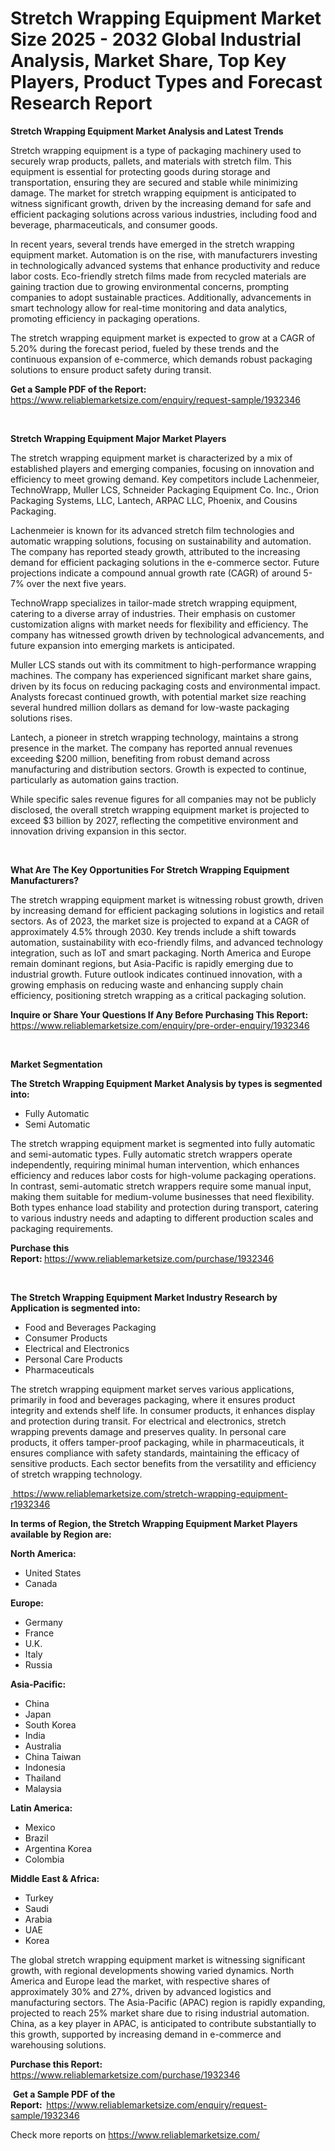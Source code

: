 <p><h1>Stretch Wrapping Equipment Market Size 2025 - 2032 Global Industrial Analysis, Market Share, Top Key Players, Product Types and Forecast Research Report</h1></p><p><strong>Stretch Wrapping Equipment Market Analysis and Latest Trends</strong></p>
<p><p>Stretch wrapping equipment is a type of packaging machinery used to securely wrap products, pallets, and materials with stretch film. This equipment is essential for protecting goods during storage and transportation, ensuring they are secured and stable while minimizing damage. The market for stretch wrapping equipment is anticipated to witness significant growth, driven by the increasing demand for safe and efficient packaging solutions across various industries, including food and beverage, pharmaceuticals, and consumer goods.</p><p>In recent years, several trends have emerged in the stretch wrapping equipment market. Automation is on the rise, with manufacturers investing in technologically advanced systems that enhance productivity and reduce labor costs. Eco-friendly stretch films made from recycled materials are gaining traction due to growing environmental concerns, prompting companies to adopt sustainable practices. Additionally, advancements in smart technology allow for real-time monitoring and data analytics, promoting efficiency in packaging operations.</p><p>The stretch wrapping equipment market is expected to grow at a CAGR of 5.20% during the forecast period, fueled by these trends and the continuous expansion of e-commerce, which demands robust packaging solutions to ensure product safety during transit.</p></p>
<p><strong>Get a Sample PDF of the Report:&nbsp;</strong> <a href="https://www.reliablemarketsize.com/enquiry/request-sample/1932346?utm_campaign=1886&utm_medium=2&utm_source=Github&utm_content=ia&utm_term=16022025&utm_id=stretch-wrapping-equipment">https://www.reliablemarketsize.com/enquiry/request-sample/1932346</a></p>
<p>&nbsp;</p>
<p><strong>Stretch Wrapping Equipment Major Market Players</strong></p>
<p><p>The stretch wrapping equipment market is characterized by a mix of established players and emerging companies, focusing on innovation and efficiency to meet growing demand. Key competitors include Lachenmeier, TechnoWrapp, Muller LCS, Schneider Packaging Equipment Co. Inc., Orion Packaging Systems, LLC, Lantech, ARPAC LLC, Phoenix, and Cousins Packaging.</p><p>Lachenmeier is known for its advanced stretch film technologies and automatic wrapping solutions, focusing on sustainability and automation. The company has reported steady growth, attributed to the increasing demand for efficient packaging solutions in the e-commerce sector. Future projections indicate a compound annual growth rate (CAGR) of around 5-7% over the next five years.</p><p>TechnoWrapp specializes in tailor-made stretch wrapping equipment, catering to a diverse array of industries. Their emphasis on customer customization aligns with market needs for flexibility and efficiency. The company has witnessed growth driven by technological advancements, and future expansion into emerging markets is anticipated.</p><p>Muller LCS stands out with its commitment to high-performance wrapping machines. The company has experienced significant market share gains, driven by its focus on reducing packaging costs and environmental impact. Analysts forecast continued growth, with potential market size reaching several hundred million dollars as demand for low-waste packaging solutions rises.</p><p>Lantech, a pioneer in stretch wrapping technology, maintains a strong presence in the market. The company has reported annual revenues exceeding $200 million, benefiting from robust demand across manufacturing and distribution sectors. Growth is expected to continue, particularly as automation gains traction.</p><p>While specific sales revenue figures for all companies may not be publicly disclosed, the overall stretch wrapping equipment market is projected to exceed $3 billion by 2027, reflecting the competitive environment and innovation driving expansion in this sector.</p></p>
<p>&nbsp;</p>
<p><strong>What Are The Key Opportunities For Stretch Wrapping Equipment Manufacturers?</strong></p>
<p><p>The stretch wrapping equipment market is witnessing robust growth, driven by increasing demand for efficient packaging solutions in logistics and retail sectors. As of 2023, the market size is projected to expand at a CAGR of approximately 4.5% through 2030. Key trends include a shift towards automation, sustainability with eco-friendly films, and advanced technology integration, such as IoT and smart packaging. North America and Europe remain dominant regions, but Asia-Pacific is rapidly emerging due to industrial growth. Future outlook indicates continued innovation, with a growing emphasis on reducing waste and enhancing supply chain efficiency, positioning stretch wrapping as a critical packaging solution.</p></p>
<p><strong>Inquire or Share Your Questions If Any Before Purchasing This Report:</strong> <a href="https://www.reliablemarketsize.com/enquiry/pre-order-enquiry/1932346?utm_campaign=1886&utm_medium=2&utm_source=Github&utm_content=ia&utm_term=16022025&utm_id=stretch-wrapping-equipment">https://www.reliablemarketsize.com/enquiry/pre-order-enquiry/1932346</a></p>
<p>&nbsp;</p>
<p><strong>Market Segmentation</strong></p>
<p><strong>The Stretch Wrapping Equipment Market Analysis by types is segmented into:</strong></p>
<p><ul><li>Fully Automatic</li><li>Semi Automatic</li></ul></p>
<p><p>The stretch wrapping equipment market is segmented into fully automatic and semi-automatic types. Fully automatic stretch wrappers operate independently, requiring minimal human intervention, which enhances efficiency and reduces labor costs for high-volume packaging operations. In contrast, semi-automatic stretch wrappers require some manual input, making them suitable for medium-volume businesses that need flexibility. Both types enhance load stability and protection during transport, catering to various industry needs and adapting to different production scales and packaging requirements.</p></p>
<p><strong>Purchase this Report:&nbsp;</strong><a href="https://www.reliablemarketsize.com/purchase/1932346?utm_campaign=1886&utm_medium=2&utm_source=Github&utm_content=ia&utm_term=16022025&utm_id=stretch-wrapping-equipment">https://www.reliablemarketsize.com/purchase/1932346</a></p>
<p>&nbsp;</p>
<p><strong>The Stretch Wrapping Equipment Market Industry Research by Application is segmented into:</strong></p>
<p><ul><li>Food and Beverages Packaging</li><li>Consumer Products</li><li>Electrical and Electronics</li><li>Personal Care Products</li><li>Pharmaceuticals</li></ul></p>
<p><p>The stretch wrapping equipment market serves various applications, primarily in food and beverages packaging, where it ensures product integrity and extends shelf life. In consumer products, it enhances display and protection during transit. For electrical and electronics, stretch wrapping prevents damage and preserves quality. In personal care products, it offers tamper-proof packaging, while in pharmaceuticals, it ensures compliance with safety standards, maintaining the efficacy of sensitive products. Each sector benefits from the versatility and efficiency of stretch wrapping technology.</p></p>
<p><a href="https://www.reliablemarketsize.com/stretch-wrapping-equipment-r1932346?utm_campaign=1886&utm_medium=2&utm_source=Github&utm_content=ia&utm_term=16022025&utm_id=stretch-wrapping-equipment">&nbsp;https://www.reliablemarketsize.com/stretch-wrapping-equipment-r1932346</a></p>
<p><strong>In terms of Region, the Stretch Wrapping Equipment Market Players available by Region are:</strong></p>
<p>
    <p> <strong> North America: </strong>
        <ul>
            <li>United States</li>
            <li>Canada</li>
        </ul>
        </p> 
    <p> <strong> Europe: </strong>
        <ul>
            <li>Germany</li>
            <li>France</li>
            <li>U.K.</li>
            <li>Italy</li>
            <li>Russia</li>
        </ul>
        </p> 
    <p> <strong> Asia-Pacific: </strong>
        <ul>
            <li>China</li>
            <li>Japan</li>
            <li>South Korea</li>
            <li>India</li>
            <li>Australia</li>
            <li>China Taiwan</li>
            <li>Indonesia</li>
            <li>Thailand</li>
            <li>Malaysia</li>
        </ul>
        </p> 
    <p> <strong> Latin America: </strong>
        <ul>
            <li>Mexico</li>
            <li>Brazil</li>
            <li>Argentina Korea</li>
            <li>Colombia</li>
        </ul>
        </p> 
    <p> <strong> Middle East & Africa: </strong>
        <ul>
            <li>Turkey</li>
            <li>Saudi</li>
            <li>Arabia</li>
            <li>UAE</li>
            <li>Korea</li>
        </ul>
    </p>
    </p>
<p><p>The global stretch wrapping equipment market is witnessing significant growth, with regional developments showing varied dynamics. North America and Europe lead the market, with respective shares of approximately 30% and 27%, driven by advanced logistics and manufacturing sectors. The Asia-Pacific (APAC) region is rapidly expanding, projected to reach 25% market share due to rising industrial automation. China, as a key player in APAC, is anticipated to contribute substantially to this growth, supported by increasing demand in e-commerce and warehousing solutions.</p></p>
<p><strong>Purchase this Report: </strong><a href="https://www.reliablemarketsize.com/purchase/1932346?utm_campaign=1886&utm_medium=2&utm_source=Github&utm_content=ia&utm_term=16022025&utm_id=stretch-wrapping-equipment">https://www.reliablemarketsize.com/purchase/1932346</a></p>
<p>&nbsp;<strong>Get a Sample PDF of the Report:&nbsp;&nbsp;</strong><a href="https://www.reliablemarketsize.com/enquiry/request-sample/1932346?utm_campaign=1886&utm_medium=2&utm_source=Github&utm_content=ia&utm_term=16022025&utm_id=stretch-wrapping-equipment">https://www.reliablemarketsize.com/enquiry/request-sample/1932346</a></p>
<p><strong></strong></p>
<p>Check more reports on <a href="https://www.reliablemarketsize.com/?utm_campaign=1886&utm_medium=2&utm_source=Github&utm_content=ia&utm_term=16022025&utm_id=stretch-wrapping-equipment">https://www.reliablemarketsize.com/</a></p>